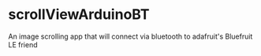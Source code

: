 # scrollViewArduinoBT
An image scrolling app that will connect via bluetooth to adafruit's Bluefruit LE friend
